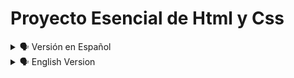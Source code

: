 # Proyecto Esencial de Html y Css

<details>
    <summary>🗣️ Versión en Español</summary>
<details>
    <summary>🖥 Imagen Modo Pc</summary>

![diegudeveloper github io_Proyecto_Esencial_Html_Css_ (1)](https://user-images.githubusercontent.com/62949966/199698844-a47d4c3a-41f1-4d16-91d7-fd3b6d09c6c3.png)

</details>

## Bienvenido! 👋


[Proyecto Esencial de Html y Css](https://diegudeveloper.github.io/Proyecto_Esencial_Html_Css/) Proyecto con conocimientos esenciales para manejar Html y Css.

Este proyecto cuenta principalmente con las herramientas Html y Css. Posee un diseño responsive y su estructura de layout esta hecho con Flexbox.

</details>


<details>
    <summary>🗣️ English Version</summary>
<details>
    <summary>🖥 Imagen Modo Pc</summary>

![diegudeveloper github io_Proyecto_Esencial_Html_Css_ (1)](https://user-images.githubusercontent.com/62949966/199698844-a47d4c3a-41f1-4d16-91d7-fd3b6d09c6c3.png)

</details>

## Welcome! 👋

[Project Essentials of Html and Css](https://diegudeveloper.github.io/Proyecto_Esencial_Html_Css/) Project with essential knowledge to handle Html and Css.


This project mainly relies on the Html and Css tools. It has a responsive design and its layout structure is made with Flexbox.
